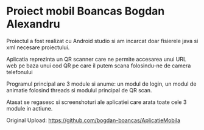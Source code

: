 # Proiect mobil Boancas Bogdan Alexandru

Proiectul a fost realizat cu Android studio si am incarcat doar fisierele java si xml necesare proiectului.

Aplicatia reprezinta un QR scanner care ne permite accesarea unui URL web pe baza unui cod QR pe care il putem scana folosindu-ne de camera telefonului

Programul principal are 3 module si anume: un modul de login, un modul de animatie folosind threads si modulul principal de QR scan. 

Atasat se regasesc si screenshoturi ale aplicatiei care arata toate cele 3 module in actiune. 

Original Upload: https://github.com/bogdan-boancas/AplicatieMobila